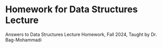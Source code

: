# Homework for Data Structures Lecture
Answers to Data Structures Lecture Homework, Fall 2024, Taught by Dr. Bag-Mohammadi

